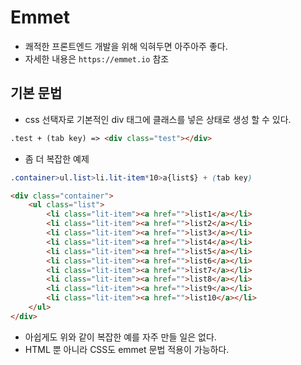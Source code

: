 # Emmet
- 쾌적한 프론트엔드 개발을 위해 익혀두면 아주아주 좋다.
- 자세한 내용은 `https://emmet.io` 참조

## 기본 문법
- css 선택자로 기본적인 div 태그에 클래스를 넣은 상태로 생성 할 수 있다.
```html
.test + (tab key) => <div class="test"></div>
```

- 좀 더 복잡한 예제
```css
.container>ul.list>li.lit-item*10>a{list$} + (tab key)
```

```html
<div class="container">
    <ul class="list">
        <li class="lit-item"><a href="">list1</a></li>
        <li class="lit-item"><a href="">list2</a></li>
        <li class="lit-item"><a href="">list3</a></li>
        <li class="lit-item"><a href="">list4</a></li>
        <li class="lit-item"><a href="">list5</a></li>
        <li class="lit-item"><a href="">list6</a></li>
        <li class="lit-item"><a href="">list7</a></li>
        <li class="lit-item"><a href="">list8</a></li>
        <li class="lit-item"><a href="">list9</a></li>
        <li class="lit-item"><a href="">list10</a></li>
    </ul>
</div>
```

- 아쉽게도 위와 같이 복잡한 예를 자주 만들 일은 없다.
- HTML 뿐 아니라 CSS도 emmet 문법 적용이 가능하다.
